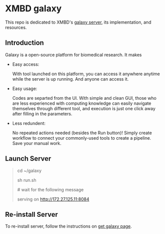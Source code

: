 # XMBD galaxy

This repo is dedicated to XMBD's [galaxy server](https://usegalaxy.org/), its implementation, and resources. 


## Introduction 

Galaxy is a open-source platform for biomedical research. It makes 

* Easy access: 

    With tool launched on this platform, you can access it anywhere anytime while the server is up running. And anyone can access it. 

* Easy usage: 

    Codes are separted from the UI. With simple and clean GUI, those who are less experienced with computing knowledge can easily navigate themselves through different tool, and execution is just one click away after filling in the parameters. 

* Less redundent: 

    No repeated actions needed (besides the Run button)! Simply create workflow to connect your commonly-used tools to create a pipeline. Save your manual work. 


## Launch Server 
> cd ~/galaxy
>
> sh run.sh 
>
> \# wait for the following message 
> 
> serving on http://172.27.125.11:8084

## Re-install Server 

To re-install server, follow the instructions on [get galaxy page](https://galaxyproject.org/admin/get-galaxy/).

